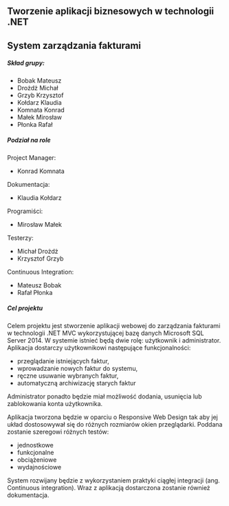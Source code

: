 ## Tworzenie aplikacji biznesowych w technologii .NET

## System zarządzania fakturami


##### Skład grupy:
* Bobak Mateusz
* Drożdż Michał
* Grzyb Krzysztof
* Kołdarz Klaudia
* Komnata Konrad
* Małek Mirosław
* Płonka Rafał


##### Podział na role

Project Manager:
* Konrad Komnata

Dokumentacja:
* Klaudia Kołdarz

Programiści:
* Mirosław Małek

Testerzy:
* Michał Drożdż
* Krzysztof Grzyb

Continuous Integration:
* Mateusz Bobak
* Rafał Płonka

##### Cel projektu

Celem projektu jest stworzenie aplikacji webowej do zarządzania fakturami w technologii .NET MVC wykorzystującej bazę danych Microsoft SQL Server 2014. W systemie istnieć będą dwie rolę: użytkownik i administrator. Aplikacja dostarczy użytkownikowi następujące funkcjonalności:
* przeglądanie istniejących faktur,
* wprowadzanie nowych faktur do systemu,
* ręczne usuwanie wybranych faktur,
* automatyczną archiwizację starych faktur

Administrator ponadto będzie miał możliwość dodania, usunięcia lub zablokowania konta użytkownika.

Aplikacja tworzona będzie w oparciu o Responsive Web Design tak aby jej układ dostosowywał się do różnych rozmiarów okien przeglądarki. Poddana zostanie szeregowi różnych testów:
* jednostkowe
* funkcjonalne
* obciążeniowe
* wydajnościowe

System rozwijany będzie z wykorzystaniem praktyki ciągłej integracji (ang. Continuous integration). Wraz z aplikacją dostarczona zostanie również dokumentacja.

